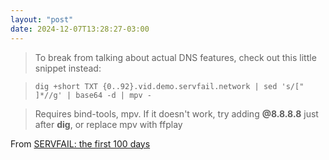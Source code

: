 ```yaml
---
layout: "post"
date: 2024-12-07T13:28:27-03:00
---
```


> To break from talking about actual DNS features, check out this little snippet instead:

> `dig +short TXT {0..92}.vid.demo.servfail.network | sed 's/[" ]*//g' | base64 -d | mpv -`

> Requires bind-tools, mpv. If it doesn't work, try adding **@8.8.8.8** just after **dig**, or replace mpv with ffplay

From [SERVFAIL: the first 100 days](https://sdomi.pl/weblog/22-servfail-the-first-100-days/)
